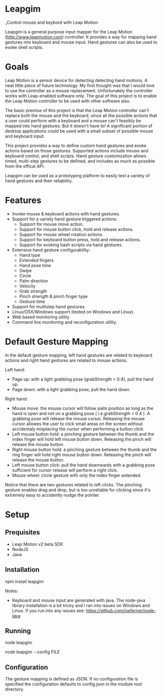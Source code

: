 # Leapgim

_Control mouse and keybord with Leap Motion

Leapgim is a general purpose input mapper for the Leap Motion (http://www.leapmotion.com) controller. It provides a way for mapping hand gestures into keyboard and mouse input. Hand gestures can also be used to evoke shell scripts.



Goals
=====

Leap Motion is a sensor device for detecting detecting hand motions. A neat little piece of future technology. My first thought was that I would love to use the controller as a mouse replacement. Unfortunately the controller works with Leap-enabled software only. The goal of this project is to enable the Leap Motion controller to be used with other software also.

The basic premise of this project is that the Leap Motion controller can't replace both the mouse and the keyboard, since all the possible actions that a user could perform with a keyboard and a mouse can't feasibly be mapped into hand gestures. But it doesn't have to! A significant portion of desktop applications could be used with a small subset of possible mouse and keyboard input.

This project provides a way to define custom hand gestures and evoke actions based on those gestures. Supported actions include mouse and keyboard control, and shell scripts. Hand gesture customization allows timed, multi-step gestures to be defined, and includes as much as possible from the offical API.

Leapgim can be used as a prototyping platform to easily test a variety of hand gestures and their reliability.



Features
========

- Invoke mouse & keyboard actions with hand gestures.
- Support for a variety hand gesture triggered actions:
	* Support for mouse move action.
	* Support for mouse button click, hold and release actions.
	* Support for mouse wheel rotation actions. 
	* Support for keyboard button press, hold and release actions.
	* Support for evoking bash scripts via hand gestures.
- Extensive hand gesture configurability:
	* Hand type
	* Extended fingers
	* Hand pose time
	* Swipe
	* Circle
	* Palm direction
	* Velocity
	* Grab strength
	* Pinch strength & pinch finger type
	* Gesture time
- Support for multistep hand gestures.
- Linux/OSX/Windows support (tested on Windows and Linux).
- Web based monitoring utility
- Command line monitoring and reconfiguration utility.



Default Gesture Mapping
=======================

In the default gesture mapping, left hand gestures are related to keyboard actions and right hand gestures are related to mouse actions.

Left hand:

- Page up: with a light grabbing pose (grabStrength > 0.4), pull the hand up.
- Page down: with a light grabbing pose, pull the hand down.
 


Right hand:

- Mouse move: the mouse cursor will follow palm position as long as the hand is open and not on a grabbing pose ( i.e.grabStrength < 0.4 ). A grabbing pose will release the mouse cursor. Releasing the mouse cursor allowes the user to click small areas on the screen without accidentaly misplacing the cursor when performing a button click.
- Left mouse button hold: a pinching gesture between the thumb and the index finger will hold left mouse button down. Releasing the pinch will release the mouse button.
- Right mouse button hold: a pinching gesture between the thumb and the ring finger will hold right mouse button down. Releasing the pinch will release the mouse button.
- Left mouse button click: pull the hand downwards with a grabbing pose sufficient for cursor release will perform a right click.
- Mouse wheel: circle gesture with only the index finger extended.

Notice that there are two gestures related to left clicks. The pinching gesture enables drag and drop, but is too unreliable for clicking since it's extremely easy to accidently nudge the pointer.



Setup
=====

Prequisites
-----------

- Leap Motion v2 beta SDK
- NodeJS
- Java


Installation
------------

npm install leapgim


Notes:

- Keyboard and mouse input are generated with java. The node-java library installation is a bit tricky and I ran into issues on Windows and Linux. If you run into any issues see: https://github.com/joeferner/node-java


Running
-------

node leapgim

node leapgim --config FILE


Configuration
-------------

The gesture mapping is defined as JSON. If no configuration file is specified the configuration defaults to config.json in the module root directory.
